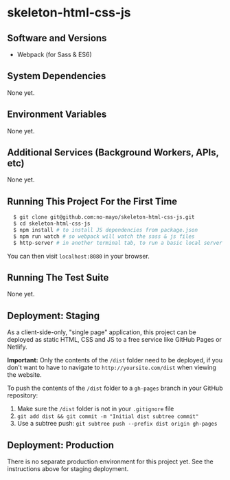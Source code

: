 # skeleton-html-css-js

## Software and Versions

* Webpack (for Sass & ES6)

## System Dependencies

None yet.

## Environment Variables

None yet.

## Additional Services (Background Workers, APIs, etc)

None yet.

## Running This Project For the First Time

```bash
  $ git clone git@github.com:no-mayo/skeleton-html-css-js.git
  $ cd skeleton-html-css-js
  $ npm install # to install JS dependencies from package.json
  $ npm run watch # so webpack will watch the sass & js files
  $ http-server # in another terminal tab, to run a basic local server
```

You can then visit `localhost:8080` in your browser.

## Running The Test Suite

None yet.

## Deployment: Staging

As a client-side-only, "single page" application, this project can be deployed as static HTML, CSS and JS to a free service like GitHub Pages or Netlify.

**Important:**
Only the contents of the `/dist` folder need to be deployed, if you don't want to have to navigate to `http://yoursite.com/dist` when viewing the website.

To push the contents of the `/dist` folder to a `gh-pages` branch in your GitHub repository:

1. Make sure the `/dist` folder is not in your `.gitignore` file
2. `git add dist && git commit -m "Initial dist subtree commit"`
3. Use a subtree push: `git subtree push --prefix dist origin gh-pages`

## Deployment: Production

There is no separate production environment for this project yet. See the instructions above for staging deployment.
